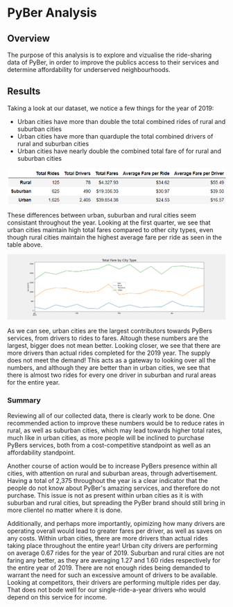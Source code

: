 # PyBer Analysis

## Overview
The purpose of this analysis is to explore and vizualise the ride-sharing data of PyBer, in order to improve the publics access to their services and determine affordability for underserved neighbourhoods.

## Results
Taking a look at our dataset, we notice a few things for the year of 2019:
* Urban cities have more than double the total combined rides of rural and suburban cities
* Urban cities have more than quarduple the total combined drivers of rural and suburban cities
* Urban cities have nearly double the combined total fare of for rural and suburban cities

![PyBer_summary](Resources/PyBer_summary.PNG)

These differences between urban, suburban and rural cities seem consistant throughout the year. Looking at the first quarter, we see that urban cities maintain high total fares compared to other city types, even though rural cities maintain the highest average fare per ride as seen in the table above.

![PyBer_fare_summary](analysis/PyBer_fare_summary.png)

As we can see, urban cities are the largest contributors towards PyBers services, from drivers to rides to fares. Altough these numbers are the largest, bigger does not mean better. Looking closer, we see that there are more drivers than actual rides completed for the 2019 year. The supply does not meet the demand! This acts as a gateway to looking over all the numbers, and although they are better than in urban cities, we see that there is almost two rides for every one driver in suburban and rural areas for the entire year.

### Summary
Reviewing all of our collected data, there is clearly work to be done. One recommended action to improve these numbers would be to reduce rates in rural, as well as suburban cities, which may lead towards higher total rates, much like in urban cities, as more people will be inclined to purchase PyBers services, both from a cost-competitive standpoint as well as an affordability standpoint.

Another course of action would be to increase PyBers presence within all cities, with attention on rural and suburban areas, through advertisement. Having a total of 2,375 throughout the year is a clear indicator that the people do not know about PyBer's amazing services, and therefore do not purchase. This issue is not as present within urban cities as it is with suburban and rural cities, but spreading the PyBer brand should still bring in more clientel no matter where it is done.

Additionally, and perhaps more importantly, opimizing how many drivers are operating overall would lead to greater fares per driver, as well as saves on any costs. Within urban cities, there are more drivers than actual rides taking place throughout the entire year! Urban city drivers are performing on average 0.67 rides for the year of 2019. Suburban and rural cities are not faring any better, as they are averaging 1.27 and 1.60 rides respectively for the entire year of 2019. There are not enough rides being demanded to warrant the need for such an excessive amount of drivers to be available. Looking at competitors, their drivers are performing multiple rides per day. That does not bode well for our single-ride-a-year drivers who would depend on this service for income.
